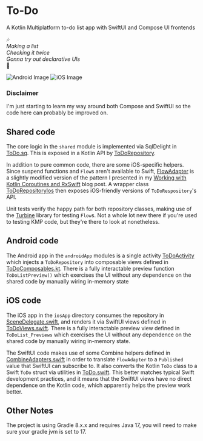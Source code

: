 # To-Do

A Kotlin Multiplatform to-do list app with SwiftUI and Compose UI frontends

🎶  
_Making a list_  
_Checking it twice_  
_Gonna try out declarative UIs_  
🎵

![Android Image](images/android.png) ![iOS Image](images/ios.png)

### Disclaimer

I'm just starting to learn my way around both Compose and SwiftUI so the code here can probably be improved on.

## Shared code

The core logic in the `shared` module is implemented via SqlDelight
in [ToDo.sq](shared/src/commonMain/sqldelight/com/russhwolf/todo/shared/db/ToDo.sq). This is exposed in a Kotlin API
by [ToDoRepository](shared/src/commonMain/kotlin/com/russhwolf/todo/shared/repository/ToDoRepository.kt).

In addition to pure common code, there are some iOS-specific helpers. Since suspend functions and `Flow`s aren't
available to Swift, [FlowAdapter](shared/src/iosMain/kotlin/com/russhwolf/todo/shared/CoroutineAdapters.kt) is a
slightly modified version of the pattern I presented in
my [Working with Kotlin Coroutines and RxSwift](https://dev.to/touchlab/working-with-kotlin-coroutines-and-rxswift-24fa)
blog post. A wrapper
class [ToDoRepositoryIos](shared/src/iosMain/kotlin/com/russhwolf/todo/shared/repository/ToDoRepositoryIos.kt) then
exposes iOS-friendly versions of `ToDoRespository`'s API.

Unit tests verify the happy path for both repository classes, making use of
the [Turbine](https://github.com/cashapp/turbine) library for testing `Flow`s. Not a whole lot new there if you're used
to testing KMP code, but they're there to look at nonetheless.

## Android code

The Android app in the `androidApp` modules is a single
activity [ToDoActivity](androidApp/src/main/java/com/russhwolf/todo/androidApp/ToDoActivity.kt) which injects
a `ToDoRepository` into composable views defined
in [ToDoComposables.kt](androidApp/src/main/java/com/russhwolf/todo/androidApp/ToDoComposables.kt). There is a fully
interactable preview function `ToDoListPreview()` which exercises the UI without any dependence on the shared code by
manually wiring in-memory state

## iOS code

The iOS app in the `iosApp` directory consumes the repository in [SceneDelegate.swift](iosApp/ToDo/SceneDelegate.swift),
and renders it via SwiftUI views defined in [ToDoViews.swift](iosApp/ToDo/ToDoViews.swift). There is a fully
interactable preview view defined in `ToDoList_Previews` which exercises the UI without any dependence on the shared
code by manually wiring in-memory state.

The SwiftUI code makes use of some Combine helpers defined in [CombineAdapters.swift](iosApp/ToDo/CombineAdapters.swift)
in order to translate `FlowAdapter` to a `Published` value that SwiftUI can subscribe to. It also converts the Kotlin
`ToDo` class to a Swift `ToDo` struct via utilities in [ToDo.swift](iosApp/ToDo/ToDo.swift). This better matches typical
Swift development practices, and it means that the SwiftUI views have no direct dependence on the Kotlin code, which
apparently helps the preview work better. 

## Other Notes

The project is using Gradle 8.x.x and requires Java 17, you will need to make sure your gradle jvm is set to 17.
